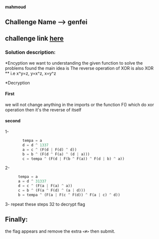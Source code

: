 #### mahmoud
## Challenge Name --> genfei
## challenge link [here](https://cybertalents.com/challenges/cryptography/genfei)

### Solution description:
*Encyption
we want to understanding the given function to solve the problems
found the main idea is The reverse operation of XOR is also XOR
** i.e x^y=z, y=x^z, x=y^z

*Decryption
#### First
we will not change anything in the imports or the function F() which do xor operation then it's the reverse of itself
 
#### second
1-
```python
        tempa = a
        d = d ^ 1337
        a = c ^ (F(d | F(d) ^ d))
        b = b ^ (F(d ^ F(a) ^ (d | a)))
        c = tempa ^ (F(d | F(b ^ F(a)) ^ F(d | b) ^ a))
```
       
        
2-
```python
      tempa = a
      a = d ^ 31337
      d = c ^ (F(a | F(a) ^ a))
      c = b ^ (F(a ^ F(d) ^ (a | d)))
      b = tempa ^ (F(a | F(c ^ F(d)) ^ F(a | c) ^ d))
```

 3- repeat these steps 32 to decrypt flag  
 
 ## Finally:
the flag appears and remove the extra `<#>` then submit.



